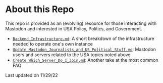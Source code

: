 # About this Repo

This repo is provided as an (evolving) resource for those interacting with Mastodon and interested in USA Policy, Politics, and Government.

- [`Backend_Infrastructure.md`](https://github.com/mikehikes/mastodon-resources-and-info/blob/main/Backend_Infratructure.md): A short breakdown of the infrastructure needed to operate one's own instance
- [`Update Mastodon_Journalists_and_US_Political_Stuff.md`](https://github.com/mikehikes/mastodon-resources-and-info/blob/main/Mastodon_Journalists_and_US_Political_Stuff.md): Mastodon users and servers related to the USA topics noted above
- [`Create Which_Server_Do_I_Join.md`](https://github.com/mikehikes/mastodon-resources-and-info/blob/main/Which_Server_Do_I_Join.md): Another take at the most common FAQ

Last updated on 11/29/22
